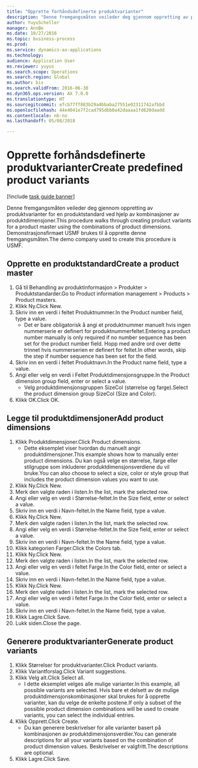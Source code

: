 ```yaml
--- 
title: "Opprette forhåndsdefinerte produktvarianter"
description: "Denne fremgangsmåten veileder deg gjennom oppretting av produktvarianter for en produktstandard ved hjelp av kombinasjoner av produktdimensjoner."
author: YuyuScheller
manager: AnnBe
ms.date: 10/27/2016
ms.topic: business-process
ms.prod: 
ms.service: dynamics-ax-applications
ms.technology: 
audience: Application User
ms.reviewer: yuyus
ms.search.scope: Operations
ms.search.region: Global
ms.author: bis
ms.search.validFrom: 2016-06-30
ms.dyn365.ops.version: AX 7.0.0
ms.translationtype: HT
ms.sourcegitcommit: efcb77ff883b29a4bbaba27551e02311742afbbd
ms.openlocfilehash: 44e4041e7f2cad795dbb0a42daaaa1fd620daadd
ms.contentlocale: nb-no
ms.lasthandoff: 05/08/2018

---
```

# <a name="create-predefined-product-variants"></a><span data-ttu-id="4d6ca-103">Opprette forhåndsdefinerte produktvarianter</span><span class="sxs-lookup"><span data-stu-id="4d6ca-103">Create predefined product variants</span></span>

[!include [task guide banner](../../includes/task-guide-banner.md)]

<span data-ttu-id="4d6ca-104">Denne fremgangsmåten veileder deg gjennom oppretting av produktvarianter for en produktstandard ved hjelp av kombinasjoner av produktdimensjoner.</span><span class="sxs-lookup"><span data-stu-id="4d6ca-104">This procedure walks through creating product variants for a product master using the combinations of product dimensions.</span></span> <span data-ttu-id="4d6ca-105">Demonstrasjonsfirmaet USMF brukes til å opprette denne fremgangsmåten.</span><span class="sxs-lookup"><span data-stu-id="4d6ca-105">The demo company used to create this procedure is USMF.</span></span>


## <a name="create-a-product-master"></a><span data-ttu-id="4d6ca-106">Opprette en produktstandard</span><span class="sxs-lookup"><span data-stu-id="4d6ca-106">Create a product master</span></span>
1. <span data-ttu-id="4d6ca-107">Gå til Behandling av produktinformasjon > Produkter > Produktstandarder.</span><span class="sxs-lookup"><span data-stu-id="4d6ca-107">Go to Product information management > Products > Product masters.</span></span>
2. <span data-ttu-id="4d6ca-108">Klikk Ny.</span><span class="sxs-lookup"><span data-stu-id="4d6ca-108">Click New.</span></span>
3. <span data-ttu-id="4d6ca-109">Skriv inn en verdi i feltet Produktnummer.</span><span class="sxs-lookup"><span data-stu-id="4d6ca-109">In the Product number field, type a value.</span></span>
    * <span data-ttu-id="4d6ca-110">Det er bare obligatorisk å angi et produktnummer manuelt hvis ingen nummerserie er definert for produktnummerfeltet.</span><span class="sxs-lookup"><span data-stu-id="4d6ca-110">Entering a product number manually is only required if no number sequence has been set for the product number field.</span></span> <span data-ttu-id="4d6ca-111">Hopp med andre ord over dette trinnet hvis nummerserien er definert for feltet.</span><span class="sxs-lookup"><span data-stu-id="4d6ca-111">In other words, skip the step if number sequence has been set for the field.</span></span>  
4. <span data-ttu-id="4d6ca-112">Skriv inn en verdi i feltet Produktnavn.</span><span class="sxs-lookup"><span data-stu-id="4d6ca-112">In the Product name field, type a value.</span></span>
5. <span data-ttu-id="4d6ca-113">Angi eller velg en verdi i Feltet Produktdimensjonsgruppe.</span><span class="sxs-lookup"><span data-stu-id="4d6ca-113">In the Product dimension group field, enter or select a value.</span></span>
    * <span data-ttu-id="4d6ca-114">Velg produktdimensjonsgruppen SizeCol (størrelse og farge).</span><span class="sxs-lookup"><span data-stu-id="4d6ca-114">Select the product dimension group SizeCol (Size and Color).</span></span>  
6. <span data-ttu-id="4d6ca-115">Klikk OK.</span><span class="sxs-lookup"><span data-stu-id="4d6ca-115">Click OK.</span></span>

## <a name="add-product-dimensions"></a><span data-ttu-id="4d6ca-116">Legge til produktdimensjoner</span><span class="sxs-lookup"><span data-stu-id="4d6ca-116">Add product dimensions</span></span>
1. <span data-ttu-id="4d6ca-117">Klikk Produktdimensjoner.</span><span class="sxs-lookup"><span data-stu-id="4d6ca-117">Click Product dimensions.</span></span>
    * <span data-ttu-id="4d6ca-118">Dette eksemplet viser hvordan du manuelt angir produktdimensjoner.</span><span class="sxs-lookup"><span data-stu-id="4d6ca-118">This example shows how to manually enter product dimensions.</span></span> <span data-ttu-id="4d6ca-119">Du kan også velge en størrelse, farge eller stilgruppe som inkluderer produktdimensjonsverdiene du vil bruke.</span><span class="sxs-lookup"><span data-stu-id="4d6ca-119">You can also choose to select a size, color or style group that includes the product dimension values you want to use.</span></span>  
2. <span data-ttu-id="4d6ca-120">Klikk Ny.</span><span class="sxs-lookup"><span data-stu-id="4d6ca-120">Click New.</span></span>
3. <span data-ttu-id="4d6ca-121">Merk den valgte raden i listen.</span><span class="sxs-lookup"><span data-stu-id="4d6ca-121">In the list, mark the selected row.</span></span>
4. <span data-ttu-id="4d6ca-122">Angi eller velg en verdi i Størrelse-feltet.</span><span class="sxs-lookup"><span data-stu-id="4d6ca-122">In the Size field, enter or select a value.</span></span>
5. <span data-ttu-id="4d6ca-123">Skriv inn en verdi i Navn-feltet.</span><span class="sxs-lookup"><span data-stu-id="4d6ca-123">In the Name field, type a value.</span></span>
6. <span data-ttu-id="4d6ca-124">Klikk Ny.</span><span class="sxs-lookup"><span data-stu-id="4d6ca-124">Click New.</span></span>
7. <span data-ttu-id="4d6ca-125">Merk den valgte raden i listen.</span><span class="sxs-lookup"><span data-stu-id="4d6ca-125">In the list, mark the selected row.</span></span>
8. <span data-ttu-id="4d6ca-126">Angi eller velg en verdi i Størrelse-feltet.</span><span class="sxs-lookup"><span data-stu-id="4d6ca-126">In the Size field, enter or select a value.</span></span>
9. <span data-ttu-id="4d6ca-127">Skriv inn en verdi i Navn-feltet.</span><span class="sxs-lookup"><span data-stu-id="4d6ca-127">In the Name field, type a value.</span></span>
10. <span data-ttu-id="4d6ca-128">Klikk kategorien Farger.</span><span class="sxs-lookup"><span data-stu-id="4d6ca-128">Click the Colors tab.</span></span>
11. <span data-ttu-id="4d6ca-129">Klikk Ny.</span><span class="sxs-lookup"><span data-stu-id="4d6ca-129">Click New.</span></span>
12. <span data-ttu-id="4d6ca-130">Merk den valgte raden i listen.</span><span class="sxs-lookup"><span data-stu-id="4d6ca-130">In the list, mark the selected row.</span></span>
13. <span data-ttu-id="4d6ca-131">Angi eller velg en verdi i feltet Farge.</span><span class="sxs-lookup"><span data-stu-id="4d6ca-131">In the Color field, enter or select a value.</span></span>
14. <span data-ttu-id="4d6ca-132">Skriv inn en verdi i Navn-feltet.</span><span class="sxs-lookup"><span data-stu-id="4d6ca-132">In the Name field, type a value.</span></span>
15. <span data-ttu-id="4d6ca-133">Klikk Ny.</span><span class="sxs-lookup"><span data-stu-id="4d6ca-133">Click New.</span></span>
16. <span data-ttu-id="4d6ca-134">Merk den valgte raden i listen.</span><span class="sxs-lookup"><span data-stu-id="4d6ca-134">In the list, mark the selected row.</span></span>
17. <span data-ttu-id="4d6ca-135">Angi eller velg en verdi i feltet Farge.</span><span class="sxs-lookup"><span data-stu-id="4d6ca-135">In the Color field, enter or select a value.</span></span>
18. <span data-ttu-id="4d6ca-136">Skriv inn en verdi i Navn-feltet.</span><span class="sxs-lookup"><span data-stu-id="4d6ca-136">In the Name field, type a value.</span></span>
19. <span data-ttu-id="4d6ca-137">Klikk Lagre.</span><span class="sxs-lookup"><span data-stu-id="4d6ca-137">Click Save.</span></span>
20. <span data-ttu-id="4d6ca-138">Lukk siden.</span><span class="sxs-lookup"><span data-stu-id="4d6ca-138">Close the page.</span></span>

## <a name="generate-product-variants"></a><span data-ttu-id="4d6ca-139">Generere produktvarianter</span><span class="sxs-lookup"><span data-stu-id="4d6ca-139">Generate product variants</span></span>
1. <span data-ttu-id="4d6ca-140">Klikk Størrelser for produktvarianter.</span><span class="sxs-lookup"><span data-stu-id="4d6ca-140">Click Product variants.</span></span>
2. <span data-ttu-id="4d6ca-141">Klikk Variantforslag.</span><span class="sxs-lookup"><span data-stu-id="4d6ca-141">Click Variant suggestions.</span></span>
3. <span data-ttu-id="4d6ca-142">Klikk Velg alt.</span><span class="sxs-lookup"><span data-stu-id="4d6ca-142">Click Select all.</span></span>
    * <span data-ttu-id="4d6ca-143">I dette eksemplet velges alle mulige varianter.</span><span class="sxs-lookup"><span data-stu-id="4d6ca-143">In this example, all possible variants are selected.</span></span> <span data-ttu-id="4d6ca-144">Hvis bare et delsett av de mulige produktdimensjonskombinasjoner skal brukes for å opprette varianter, kan du velge de enkelte postene.</span><span class="sxs-lookup"><span data-stu-id="4d6ca-144">If only a subset of the possible product dimension combinations will be used to create variants, you can select the individual entries.</span></span>  
4. <span data-ttu-id="4d6ca-145">Klikk Opprett.</span><span class="sxs-lookup"><span data-stu-id="4d6ca-145">Click Create.</span></span>
    * <span data-ttu-id="4d6ca-146">Du kan generere beskrivelser for alle varianter basert på kombinasjonen av produktdimensjonsverdier.</span><span class="sxs-lookup"><span data-stu-id="4d6ca-146">You can generate descriptions for all your variants based on the combination of product dimension values.</span></span> <span data-ttu-id="4d6ca-147">Beskrivelser er valgfritt.</span><span class="sxs-lookup"><span data-stu-id="4d6ca-147">The descriptions are optional.</span></span>  
5. <span data-ttu-id="4d6ca-148">Klikk Lagre.</span><span class="sxs-lookup"><span data-stu-id="4d6ca-148">Click Save.</span></span>



